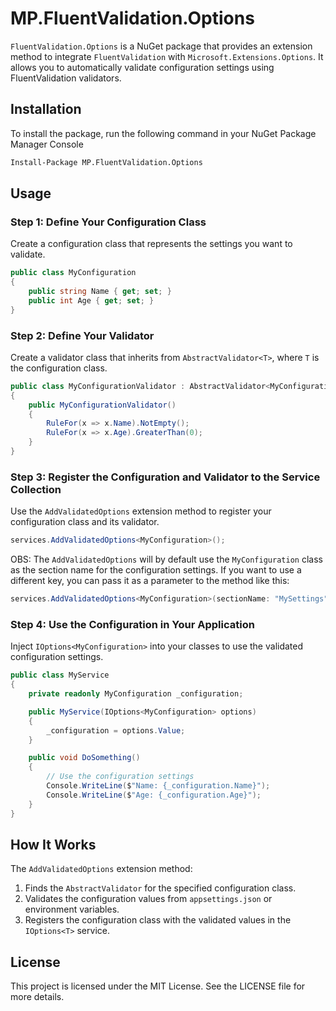 # MP.FluentValidation.Options

`FluentValidation.Options` is a NuGet package that provides an extension method to integrate `FluentValidation`
with `Microsoft.Extensions.Options`. It allows you to automatically validate configuration settings using
FluentValidation validators.

## Installation

To install the package, run the following command in your NuGet Package Manager Console

```bash
Install-Package MP.FluentValidation.Options
```

## Usage

### Step 1: Define Your Configuration Class

Create a configuration class that represents the settings you want to validate.

```csharp
public class MyConfiguration
{
    public string Name { get; set; }
    public int Age { get; set; }
}
```

### Step 2: Define Your Validator

Create a validator class that inherits from `AbstractValidator<T>`, where `T` is the configuration class.

```csharp
public class MyConfigurationValidator : AbstractValidator<MyConfiguration>
{
    public MyConfigurationValidator()
    {
        RuleFor(x => x.Name).NotEmpty();
        RuleFor(x => x.Age).GreaterThan(0);
    }
}
```

### Step 3: Register the Configuration and Validator to the Service Collection

Use the `AddValidatedOptions` extension method to register your configuration class and its validator.

```csharp
services.AddValidatedOptions<MyConfiguration>();
```

OBS: The `AddValidatedOptions` will by default use the `MyConfiguration` class as the section name for the configuration
settings. If you want to use a different key, you can pass it as a parameter to the method like this:

```csharp
services.AddValidatedOptions<MyConfiguration>(sectionName: "MySettings");
```

### Step 4: Use the Configuration in Your Application

Inject `IOptions<MyConfiguration>` into your classes to use the validated configuration settings.

```csharp
public class MyService
{
    private readonly MyConfiguration _configuration;

    public MyService(IOptions<MyConfiguration> options)
    {
        _configuration = options.Value;
    }

    public void DoSomething()
    {
        // Use the configuration settings
        Console.WriteLine($"Name: {_configuration.Name}");
        Console.WriteLine($"Age: {_configuration.Age}");
    }
}
```

## How It Works

The `AddValidatedOptions` extension method:

1. Finds the `AbstractValidator` for the specified configuration class.
2. Validates the configuration values from `appsettings.json` or environment variables.
3. Registers the configuration class with the validated values in the `IOptions<T>` service.

## License

This project is licensed under the MIT License. See the LICENSE file for more details.